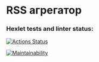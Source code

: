# RSS агрегатор

### Hexlet tests and linter status:
[![Actions Status](https://github.com/Pajzer/frontend-project-11/actions/workflows/hexlet-check.yml/badge.svg)](https://github.com/Pajzer/frontend-project-11/actions)

[![Maintainability](https://api.codeclimate.com/v1/badges/63221d618436d5f40cef/maintainability)](https://codeclimate.com/github/Pajzer/frontend-project-11/maintainability)